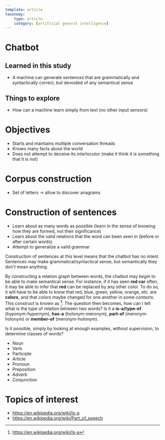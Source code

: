 ```yaml
---
template: article
taxonomy:
    type: article
    category: [artificial general intelligence]
---
```


# Chatbot

## Learned in this study

* A machine can generate sentences that are grammatically and syntactically correct, but devoided of any semantical sense

## Things to explore

* How can a machine learn simply from text (no other input sensors)

# Objectives

* Starts and maintains multiple conversation threads
* Knows many facts about the world
* Does not attempt to deceive its interlocutor (make it think it is something that it is not)

# Corpus construction

* Set of letters -> allow to discover anagrams

# Construction of sentences

* Learn about as many words as possible (learn in the sense of knowing how they are formed, not their significance)
* Learn about the valid relations that the word can been seen in (before or after certain words)
* Attempt to generalize a valid grammar

Construction of sentences at this level means that the chatbot has no intent. Sentences may make grammatical/syntactical sense, but semantically they don't mean anything.

By constructing a relation graph between words, the chatbot may *begin* to be able to make semantical sense. For instance, if it has seen **red car** often, it may be able to infer that **red** can be replaced by any other color. To do so, it will have to be able to know that red, blue, green, yellow, orange, etc. are **colors**, and that *colors* maybe changed for one another in some *contexts*. This construct is known as **[^is-a]**. The question then becomes, how can I tell what is the type of relation between two words? Is it a **is-a/type-of** (hyponym-hypernym), **has-a** (holonym-meronym), **part-of** (meronym-holonym) or **member-of** (meronym-holonym).

Is it possible, simply by looking at enough examples, without supervision, to determine classes of words?

* Noun
* Verb
* Participle
* Article
* Pronoun
* Preposition
* Adverb
* Conjunction

# Topics of interest
* https://en.wikipedia.org/wiki/Is-a
* https://en.wikipedia.org/wiki/Part_of_speech

[^is-a]: https://en.wikipedia.org/wiki/Is-a
